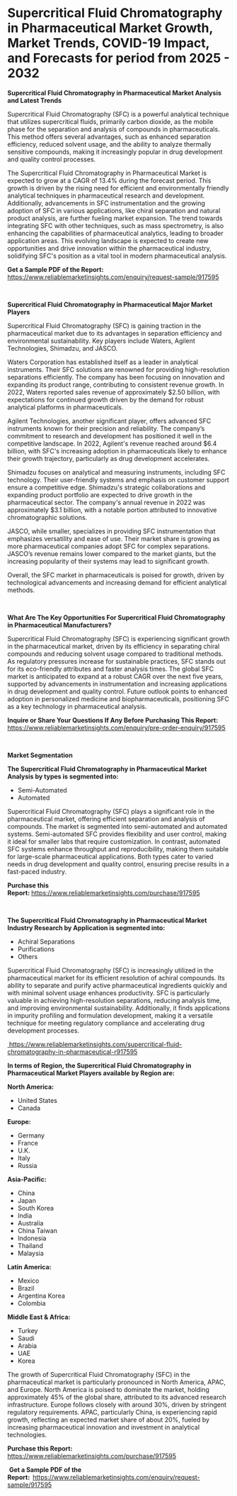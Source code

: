 <p><h1>Supercritical Fluid Chromatography in Pharmaceutical Market Growth, Market Trends, COVID-19 Impact, and Forecasts for period from 2025 - 2032</h1></p><p><strong>Supercritical Fluid Chromatography in Pharmaceutical Market Analysis and Latest Trends</strong></p>
<p><p>Supercritical Fluid Chromatography (SFC) is a powerful analytical technique that utilizes supercritical fluids, primarily carbon dioxide, as the mobile phase for the separation and analysis of compounds in pharmaceuticals. This method offers several advantages, such as enhanced separation efficiency, reduced solvent usage, and the ability to analyze thermally sensitive compounds, making it increasingly popular in drug development and quality control processes.</p><p>The Supercritical Fluid Chromatography in Pharmaceutical Market is expected to grow at a CAGR of 13.4% during the forecast period. This growth is driven by the rising need for efficient and environmentally friendly analytical techniques in pharmaceutical research and development. Additionally, advancements in SFC instrumentation and the growing adoption of SFC in various applications, like chiral separation and natural product analysis, are further fueling market expansion. The trend towards integrating SFC with other techniques, such as mass spectrometry, is also enhancing the capabilities of pharmaceutical analytics, leading to broader application areas. This evolving landscape is expected to create new opportunities and drive innovation within the pharmaceutical industry, solidifying SFC's position as a vital tool in modern pharmaceutical analysis.</p></p>
<p><strong>Get a Sample PDF of the Report:&nbsp;</strong> <a href="https://www.reliablemarketinsights.com/enquiry/request-sample/917595?utm_campaign=3051&utm_medium=2&utm_source=Github&utm_content=ia&utm_term=18042025&utm_id=supercritical-fluid-chromatography-in-pharmaceutical">https://www.reliablemarketinsights.com/enquiry/request-sample/917595</a></p>
<p>&nbsp;</p>
<p><strong>Supercritical Fluid Chromatography in Pharmaceutical Major Market Players</strong></p>
<p><p>Supercritical Fluid Chromatography (SFC) is gaining traction in the pharmaceutical market due to its advantages in separation efficiency and environmental sustainability. Key players include Waters, Agilent Technologies, Shimadzu, and JASCO.</p><p>Waters Corporation has established itself as a leader in analytical instruments. Their SFC solutions are renowned for providing high-resolution separations efficiently. The company has been focusing on innovation and expanding its product range, contributing to consistent revenue growth. In 2022, Waters reported sales revenue of approximately $2.50 billion, with expectations for continued growth driven by the demand for robust analytical platforms in pharmaceuticals.</p><p>Agilent Technologies, another significant player, offers advanced SFC instruments known for their precision and reliability. The company’s commitment to research and development has positioned it well in the competitive landscape. In 2022, Agilent's revenue reached around $6.4 billion, with SFC's increasing adoption in pharmaceuticals likely to enhance their growth trajectory, particularly as drug development accelerates.</p><p>Shimadzu focuses on analytical and measuring instruments, including SFC technology. Their user-friendly systems and emphasis on customer support ensure a competitive edge. Shimadzu's strategic collaborations and expanding product portfolio are expected to drive growth in the pharmaceutical sector. The company's annual revenue in 2022 was approximately $3.1 billion, with a notable portion attributed to innovative chromatographic solutions.</p><p>JASCO, while smaller, specializes in providing SFC instrumentation that emphasizes versatility and ease of use. Their market share is growing as more pharmaceutical companies adopt SFC for complex separations. JASCO’s revenue remains lower compared to the market giants, but the increasing popularity of their systems may lead to significant growth.</p><p>Overall, the SFC market in pharmaceuticals is poised for growth, driven by technological advancements and increasing demand for efficient analytical methods.</p></p>
<p>&nbsp;</p>
<p><strong>What Are The Key Opportunities For Supercritical Fluid Chromatography in Pharmaceutical Manufacturers?</strong></p>
<p><p>Supercritical Fluid Chromatography (SFC) is experiencing significant growth in the pharmaceutical market, driven by its efficiency in separating chiral compounds and reducing solvent usage compared to traditional methods. As regulatory pressures increase for sustainable practices, SFC stands out for its eco-friendly attributes and faster analysis times. The global SFC market is anticipated to expand at a robust CAGR over the next five years, supported by advancements in instrumentation and increasing applications in drug development and quality control. Future outlook points to enhanced adoption in personalized medicine and biopharmaceuticals, positioning SFC as a key technology in pharmaceutical analysis.</p></p>
<p><strong>Inquire or Share Your Questions If Any Before Purchasing This Report:</strong> <a href="https://www.reliablemarketinsights.com/enquiry/pre-order-enquiry/917595?utm_campaign=3051&utm_medium=2&utm_source=Github&utm_content=ia&utm_term=18042025&utm_id=supercritical-fluid-chromatography-in-pharmaceutical">https://www.reliablemarketinsights.com/enquiry/pre-order-enquiry/917595</a></p>
<p>&nbsp;</p>
<p><strong>Market Segmentation</strong></p>
<p><strong>The Supercritical Fluid Chromatography in Pharmaceutical Market Analysis by types is segmented into:</strong></p>
<p><ul><li>Semi-Automated</li><li>Automated</li></ul></p>
<p><p>Supercritical Fluid Chromatography (SFC) plays a significant role in the pharmaceutical market, offering efficient separation and analysis of compounds. The market is segmented into semi-automated and automated systems. Semi-automated SFC provides flexibility and user control, making it ideal for smaller labs that require customization. In contrast, automated SFC systems enhance throughput and reproducibility, making them suitable for large-scale pharmaceutical applications. Both types cater to varied needs in drug development and quality control, ensuring precise results in a fast-paced industry.</p></p>
<p><strong>Purchase this Report:&nbsp;</strong><a href="https://www.reliablemarketinsights.com/purchase/917595?utm_campaign=3051&utm_medium=2&utm_source=Github&utm_content=ia&utm_term=18042025&utm_id=supercritical-fluid-chromatography-in-pharmaceutical">https://www.reliablemarketinsights.com/purchase/917595</a></p>
<p>&nbsp;</p>
<p><strong>The Supercritical Fluid Chromatography in Pharmaceutical Market Industry Research by Application is segmented into:</strong></p>
<p><ul><li>Achiral Separations</li><li>Purifications</li><li>Others</li></ul></p>
<p><p>Supercritical Fluid Chromatography (SFC) is increasingly utilized in the pharmaceutical market for its efficient resolution of achiral compounds. Its ability to separate and purify active pharmaceutical ingredients quickly and with minimal solvent usage enhances productivity. SFC is particularly valuable in achieving high-resolution separations, reducing analysis time, and improving environmental sustainability. Additionally, it finds applications in impurity profiling and formulation development, making it a versatile technique for meeting regulatory compliance and accelerating drug development processes.</p></p>
<p><a href="https://www.reliablemarketinsights.com/supercritical-fluid-chromatography-in-pharmaceutical-r917595?utm_campaign=3051&utm_medium=2&utm_source=Github&utm_content=ia&utm_term=18042025&utm_id=supercritical-fluid-chromatography-in-pharmaceutical">&nbsp;https://www.reliablemarketinsights.com/supercritical-fluid-chromatography-in-pharmaceutical-r917595</a></p>
<p><strong>In terms of Region, the Supercritical Fluid Chromatography in Pharmaceutical Market Players available by Region are:</strong></p>
<p>
    <p> <strong> North America: </strong>
        <ul>
            <li>United States</li>
            <li>Canada</li>
        </ul>
        </p> 
    <p> <strong> Europe: </strong>
        <ul>
            <li>Germany</li>
            <li>France</li>
            <li>U.K.</li>
            <li>Italy</li>
            <li>Russia</li>
        </ul>
        </p> 
    <p> <strong> Asia-Pacific: </strong>
        <ul>
            <li>China</li>
            <li>Japan</li>
            <li>South Korea</li>
            <li>India</li>
            <li>Australia</li>
            <li>China Taiwan</li>
            <li>Indonesia</li>
            <li>Thailand</li>
            <li>Malaysia</li>
        </ul>
        </p> 
    <p> <strong> Latin America: </strong>
        <ul>
            <li>Mexico</li>
            <li>Brazil</li>
            <li>Argentina Korea</li>
            <li>Colombia</li>
        </ul>
        </p> 
    <p> <strong> Middle East & Africa: </strong>
        <ul>
            <li>Turkey</li>
            <li>Saudi</li>
            <li>Arabia</li>
            <li>UAE</li>
            <li>Korea</li>
        </ul>
    </p>
    </p>
<p><p>The growth of Supercritical Fluid Chromatography (SFC) in the pharmaceutical market is particularly pronounced in North America, APAC, and Europe. North America is poised to dominate the market, holding approximately 45% of the global share, attributed to its advanced research infrastructure. Europe follows closely with around 30%, driven by stringent regulatory requirements. APAC, particularly China, is experiencing rapid growth, reflecting an expected market share of about 20%, fueled by increasing pharmaceutical innovation and investment in analytical technologies.</p></p>
<p><strong>Purchase this Report: </strong><a href="https://www.reliablemarketinsights.com/purchase/917595?utm_campaign=3051&utm_medium=2&utm_source=Github&utm_content=ia&utm_term=18042025&utm_id=supercritical-fluid-chromatography-in-pharmaceutical">https://www.reliablemarketinsights.com/purchase/917595</a></p>
<p>&nbsp;<strong>Get a Sample PDF of the Report:&nbsp;&nbsp;</strong><a href="https://www.reliablemarketinsights.com/enquiry/request-sample/917595?utm_campaign=3051&utm_medium=2&utm_source=Github&utm_content=ia&utm_term=18042025&utm_id=supercritical-fluid-chromatography-in-pharmaceutical">https://www.reliablemarketinsights.com/enquiry/request-sample/917595</a></p>
<p><strong></strong></p>
<p><p></p><p></p><p></p></p>
